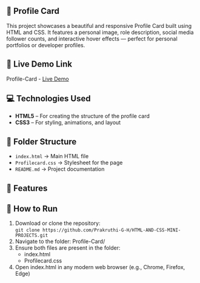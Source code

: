 ## 🌟 Profile Card

This project showcases a beautiful and responsive Profile Card built using HTML and CSS.
It features a personal image, role description, social media follower counts, and interactive hover effects — perfect for personal portfolios or developer profiles.

## 🔗 Live Demo Link

Profile-Card - [Live Demo](https://prakruthi-g-h.github.io/HTML-AND-CSS-MINI-PROJECTS/Profile-Card)

## 💻 Technologies Used

- **HTML5** – For creating the structure of the profile card
- **CSS3** – For styling, animations, and layout

## 📁 Folder Structure

- `index.html` → Main HTML file  
- `Profilecard.css` → Stylesheet for the page  
- `README.md` → Project documentation

## 📌 Features


## 🚀 How to Run

1. Download or clone the repository:  
   `git clone https://github.com/Prakruthi-G-H/HTML-AND-CSS-MINI-PROJECTS.git`
2. Navigate to the folder: Profile-Card/
3. Ensure both files are present in the folder:
    - index.html
    - Profilecard.css
4. Open index.html in any modern web browser (e.g., Chrome, Firefox, Edge)
